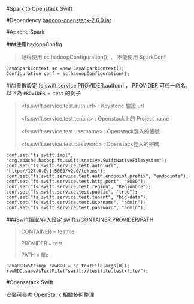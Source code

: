 #Spark to Openstack Swift



#Dependency
[hadoop-openstack-2.6.0.jar](https://repository.cloudera.com/artifactory/repo/org/apache/hadoop/hadoop-openstack/2.6.0/hadoop-openstack-2.6.0.jar)

#Apache Spark

###使用hadoopConfig

>記得使用  sc.hadoopConfiguration(); ， 不能使用 SparkConf
```
JavaSparkContext sc =new JavaSparkContext();
Configuration conf = sc.hadoopConfiguration();
```


###參數設定
fs.swift.service.PROVIDER.auth.url ， PROVIDER 可任一命名，以下為 ```PROVIDER = test``` 的例子
>    
>    <fs.swift.service.test.auth.url> : Keystone 驗證 url
>    
>    <fs.swift.service.test.tenant> : Openstack上的 Project name
>    
>    <fs.swift.service.test.username> : Openstack登入的帳號
>    
>    <fs.swift.service.test.password> : Openstack登入的密碼
```
conf.set("fs.swift.impl", "org.apache.hadoop.fs.swift.snative.SwiftNativeFileSystem");
conf.set("fs.swift.service.test.auth.url", "http://127.0.0.1:5000/v2.0/tokens");
conf.set("fs.swift.service.test.auth.endpoint.prefix", "endpoints");
conf.set("fs.swift.service.test.http.port", "8080");
conf.set("fs.swift.service.test.region", "RegionOne");
conf.set("fs.swift.service.test.public", "true");
conf.set("fs.swift.service.test.tenant", "big-data");
conf.set("fs.swift.service.test.username", "admin");
conf.set("fs.swift.service.test.password", "admin");
```

###Swift讀取/存入設定
swift://CONTAINER.PROVIDER/PATH 
> 
> CONTAINER = testfile
> 
> PROVIDER = test
> 
> PATH = file
```
JavaRDD<String> rawRDD = sc.textFile(args[0]);
rawRDD.saveAsTextFile("swift://testfile.test/file/");
```


#Opensatack Swift

安裝可參考 [OpenStack 相關技術整理](https://kairen.gitbooks.io/openstack/content/swift/index.html)